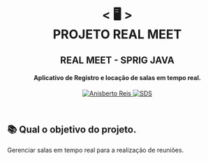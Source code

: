 <h1 align="center">
    < 🖥️ > <br>
PROJETO REAL MEET
</h1>
    <h2 align="center">
    REAL MEET - SPRIG JAVA
    </h2>
<h4 align="center">
Aplicativo de Registro e locação de salas em tempo real.
</h4>
<p align="center">
  <a href="https://github.com/anisberto">
    <img alt="Anisberto Reis" src="https://img.shields.io/badge/Anisberto Reis-DEV-blue">
  </a>
    <a href="https://www.anisberto.com.br/" target="_blank">
    <img alt="SDS" src="https://img.shields.io/badge/Site-Anisberto"></a>
  </a>
</p>
<br>

## 📚 Qual o objetivo do projeto.
Gerenciar salas em tempo real para a realização de reuniões.
